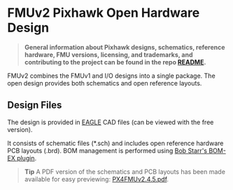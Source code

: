 # FMUv2 Pixhawk Open Hardware Design

> **General information about Pixhawk designs, schematics, reference hardware, FMU versions, licensing, and trademarks, and contributing to the project can be found in the repo [README](../README.md).**

FMUv2 combines the FMUv1 and I/O designs into a single package.
The open design provides both schematics and open reference layouts.


## Design Files

The design is provided in [EAGLE](https://www.autodesk.com/products/eagle/overview) CAD files (can be viewed with the free version).

It consists of schematic files (*.sch) and includes open reference hardware PCB layouts (.brd). 
BOM management is performed using [Bob Starr's BOM-EX plugin](http://www.bobstarr.net/pages/downloads.html).

> **Tip** A PDF version of the schematics and PCB layouts has been made available for easy previewing: [PX4FMUv2.4.5.pdf](PX4FMUv2.4.5.pdf).
